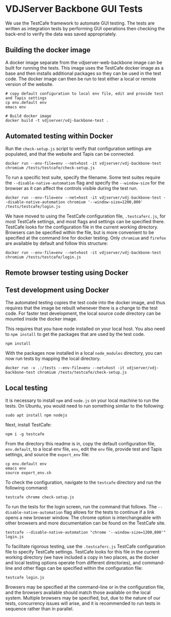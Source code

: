 VDJServer Backbone GUI Tests
============================

We use the TestCafe framework to automate GUI testing. The tests are written
as integration tests by performing GUI operations then checking the back-end to
verify the data was saved appropriately.

## Building the docker image

A docker image separate from the vdjserver-web-backbone image can be built for
running the tests. This image uses the TestCafe docker image as a base and then installs
additional packages so they can be used in the test code. The docker image can
then be run to test either a local or remote version of the website.

```
# copy default configuration to local env file, edit and provide test and Tapis settings
cp env.default env
emacs env

# Build docker image
docker build -t vdjserver/vdj-backbone-test .
```

## Automated testing within Docker

Run the `check-setup.js` script to verify that configuration settings are populated, and that the
website and Tapis can be connected.

```
docker run --env-file=env --net=host -it vdjserver/vdj-backbone-test chromium /tests/testcafe/check-setup.js
```

To run a specific test suite, specify the filename. Some test suites require the `--disable-native-automation` flag
and specify the `--window-size` for the browser as it can affect the controls visible during the test run.

```
docker run --env-file=env --net=host -it vdjserver/vdj-backbone-test --disable-native-automation chromium '--window-size=1200,800' /tests/testcafe/login.js
```

We have moved to using the TestCafe configuration file, `.testcaferc.js`, for most TestCafe settings, and most flags
and settings can be specified there. TestCafe looks for the configuration file in the current working directory. Browsers
can be specified within the file, but is more convenient to be specified at the command line for docker testing. Only
`chromium` and `firefox` are available by default and follow this structure:

```
docker run --env-file=env --net=host -it vdjserver/vdj-backbone-test chromium /tests/testcafe/login.js
```


## Remote browser testing using Docker

## Test development using Docker

The automated testing copies the test code into the docker image, and thus requires
that the image be rebuilt whenever there is a change to the test code. For faster test
development, the local source code directory can be mounted inside the docker image.

This requires that you have node installed on your local host. You also
need to `npm install` to get the packages that are used by the test code.

```
npm install
```

With the packages now installed in a local `node_modules` directory, you can now run tests
by mapping the local directory.

```
docker run -v .:/tests --env-file=env --net=host -it vdjserver/vdj-backbone-test chromium /tests/testcafe/check-setup.js
```

## Local testing

It is necessary to install `npm` and `node.js` on your local machine to run the tests. On Ubuntu, you would need to run something similar to the following:

```
sudo apt install npm nodejs
```

Next, install TestCafe:

```
npm i -g testcafe
```

From the directory this readme is in, copy the default configuration file, `env.default`, to a local env file, `env`, edit the `env` file, provide test and Tapis settings, and source the `export_env` file:

```
cp env.default env
emacs env
source export_env.sh

```

To check the configuration, navigate to the `testcafe` directory and run the following command:


```
testcafe chrome check-setup.js
```

To run the tests for the login screen, run the command that follows. The `--disable-native-automation` flag allows for the tests to continue if a link opens a new browser window. The chrome option is interchangeable with other browsers and more documentation can be found on the TestCafe site.

```
testcafe --disable-native-automation "chrome '--window-size=1200,800'" login.js
```

To facilitate rigorous testing, use the `.testcaferc.js` TestCafe configuration file to specify TestCafe settings. TestCafe 
looks for this file in the current working directory (we have included a copy in two places, as the docker and local testing options
operate from different directories), and command-line and other flags can be specified within the configuration file:

```
testcafe login.js
```

Browsers may be specified at the command-line or in the configuration file, and the browsers available should match those
available on the local system. Multiple browsers may be specified, but, due to the nature of our tests, concurrency
issues will arise, and it is recommended to run tests in sequence rather than in parallel.

